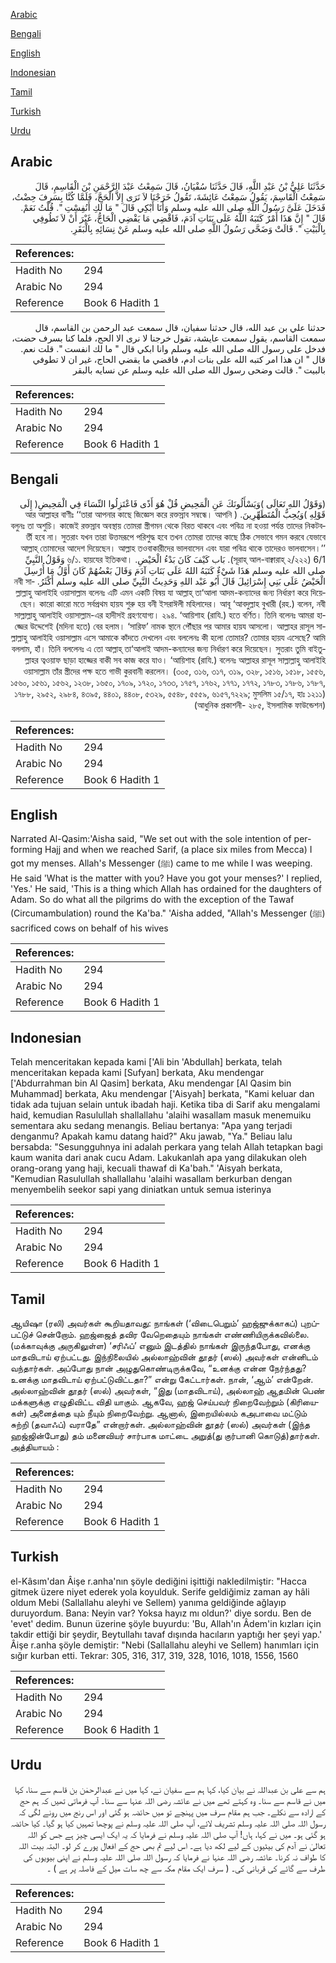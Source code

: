 [Arabic](#arabic)

[Bengali](#bengali)

[English](#english)

[Indonesian](#indonesian)

[Tamil](#tamil)

[Turkish](#turkish)

[Urdu](#urdu)

## Arabic


<div dir="rtl" lang="ar" style={{fontSize:'larger',backgroundColor:'#f8f9fa',padding:20}}>
حَدَّثَنَا عَلِيُّ بْنُ عَبْدِ اللَّهِ، قَالَ حَدَّثَنَا سُفْيَانُ، قَالَ سَمِعْتُ عَبْدَ الرَّحْمَنِ بْنَ الْقَاسِمِ، قَالَ سَمِعْتُ الْقَاسِمَ، يَقُولُ سَمِعْتُ عَائِشَةَ، تَقُولُ خَرَجْنَا لاَ نَرَى إِلاَّ الْحَجَّ، فَلَمَّا كُنَّا بِسَرِفَ حِضْتُ، فَدَخَلَ عَلَىَّ رَسُولُ اللَّهِ صلى الله عليه وسلم وَأَنَا أَبْكِي قَالَ ‏"‏ مَا لَكِ أَنُفِسْتِ ‏"‏‏.‏ قُلْتُ نَعَمْ‏.‏ قَالَ ‏"‏ إِنَّ هَذَا أَمْرٌ كَتَبَهُ اللَّهُ عَلَى بَنَاتِ آدَمَ، فَاقْضِي مَا يَقْضِي الْحَاجُّ، غَيْرَ أَنْ لاَ تَطُوفِي بِالْبَيْتِ ‏"‏‏.‏ قَالَتْ وَضَحَّى رَسُولُ اللَّهِ صلى الله عليه وسلم عَنْ نِسَائِهِ بِالْبَقَرِ‏.‏
</div>
<div style={{backgroundColor:'#f8f9fa',padding:20, marginBottom: 10}}><table> <thead> <tr> <th>References:</th> <th></th> </tr> </thead> <tbody><tr><td>Hadith No</td><td>294</td></tr><tr><td>Arabic No</td><td>294</td></tr><tr><td>Reference</td><td>Book 6 Hadith 1</td></tr></tbody></table></div>


<div dir="rtl" lang="ar" style={{fontSize:'larger',backgroundColor:'#f8f9fa',padding:20}}>
حدثنا علي بن عبد الله، قال حدثنا سفيان، قال سمعت عبد الرحمن بن القاسم، قال سمعت القاسم، يقول سمعت عايشة، تقول خرجنا لا نرى الا الحج، فلما كنا بسرف حضت، فدخل على رسول الله صلى الله عليه وسلم وانا ابكي قال " ما لك انفست ". قلت نعم. قال " ان هذا امر كتبه الله على بنات ادم، فاقضي ما يقضي الحاج، غير ان لا تطوفي بالبيت ". قالت وضحى رسول الله صلى الله عليه وسلم عن نسايه بالبقر
</div>
<div style={{backgroundColor:'#f8f9fa',padding:20, marginBottom: 10}}><table> <thead> <tr> <th>References:</th> <th></th> </tr> </thead> <tbody><tr><td>Hadith No</td><td>294</td></tr><tr><td>Arabic No</td><td>294</td></tr><tr><td>Reference</td><td>Book 6 Hadith 1</td></tr></tbody></table></div>

## Bengali


<div dir="rtl" lang="bn" style={{fontSize:'larger',backgroundColor:'#f8f9fa',padding:20}}>
(وَقَوْلُ اللهِ تَعَالَى )وَيَسْأَلُونَكَ عَنِ الْمَحِيضِ قُلْ هُوَ أَذًى فَاعْتَزِلُوا النِّسَاءَ فِي الْمَحِيضِ( إِلَى قَوْلِهِ )وَيُحِبُّ الْمُتَطَهِّرِينَ. ( আর আল্লাহর বাণীঃ ‘‘তারা আপনার কাছে জিজ্ঞেস করে রক্তস্রাব সম্বন্ধে। আপনি বলুনঃ তা অশুচি। কাজেই রক্তস্রাব অবস্থায় তোমরা স্ত্রীগমন থেকে বিরত থাকবে এবং পবিত্র না হওয়া পর্যন্ত তাদের নিকটবর্তী হবে না। সুতরাং যখন তারা উত্তমরূপে পরিশুদ্ধ হবে তখন তোমরা তাদের কাছে ঠিক সেভাবে গমন করবে যেভাবে আল্লাহ্ তোমাদের আদেশ দিয়েছেন। আল্লাহ তওবাকারীদের ভালবাসেন এবং যারা পবিত্র থাকে তাদেরও ভালবাসেন।’’ (সূরাহ্ আল-বাক্বারাহ্ ২/২২২) 6/1. بَاب كَيْفَ كَانَ بَدْءُ الْحَيْضِ. ৬/১. হায়যের ইতিকথা। وَقَوْلُ النَّبِيِّ صلى الله عليه وسلم هَذَا شَيْءٌ كَتَبَهُ اللهُ عَلَى بَنَاتِ آدَمَ وَقَالَ بَعْضُهُمْ كَانَ أَوَّلُ مَا أُرْسِلَ الْحَيْضُ عَلَى بَنِي إِسْرَائِيلَ قَالَ أَبُو عَبْد اللهِ وَحَدِيثُ النَّبِيِّ صلى الله عليه وسلم أَكْثَرُ. নবী সাল্লাল্লাহু আলাইহি ওয়াসাল্লাম বলেনঃ এটি এমন একটি বিষয় যা আল্লাহ্ তা‘আলা আদম-কন্যাদের জন্য নির্ধারণ করে দিয়েছেন। কারো কারো মতে সর্বপ্রথম হায়য শুরু হয় বনী ইসরাঈলী মহিলাদের। আবূ ‘আবদুল্লাহ বুখারী (রহ.) বলেন, নবী সাল্লাল্লাহু আলাইহি ওয়াসাল্লাম-এর হাদীসই গ্রহণযোগ্য। ২৯৪. ‘আয়িশাহ (রাযি.) হতে বর্ণিত। তিনি বলেনঃ আমরা হাজ্জের উদ্দেশেই (মদিনা হতে) বের হলাম। ‘সারিফ’ নামক স্থানে পৌঁছার পর আমার হায়য আসলো। আল্লাহর রাসূল সাল্লাল্লাহু আলাইহি ওয়াসাল্লাম এসে আমাকে কাঁদতে দেখলেন এবং বললেনঃ কী হলো তোমার? তোমার হায়য এসেছে? আমি বললাম, হাঁ। তিনি বললেনঃ এ তো আল্লাহ্ তা‘আলাই আদম-কন্যাদের জন্য নির্ধারণ করে দিয়েছেন। সুতরাং তুমি বাইতুল্লাহর ত্বওয়াফ ছাড়া হাজ্জের বাকী সব কাজ করে যাও। ‘আয়িশাহ (রাযি.) বলেনঃ আল্লাহর রাসূল সাল্লাল্লাহু আলাইহি ওয়াসাল্লাম তাঁর স্ত্রীদের পক্ষ হতে গাভী কুরবানী করলেন। (৩০৫, ৩১৬, ৩১৭, ৩১৯, ৩২৮, ১৫১৬, ১৫১৮, ১৫৫৬, ১৫৬০, ১৫৬১, ১৫৬২, ১২৩৮, ১৬৫০, ১৭০৯, ১৭২০, ১৭৩৩, ১৭৫৭, ১৭৬২, ১৭৭১, ১৭৭২, ১৭৮৩, ১৭৮৬, ১৭৮৭, ১৭৮৮, ২৯৫২, ২৯৮৪, ৪৩৯৫, ৪৪০১, ৪৪০৮, ৫৩২৯, ৫৫৪৮, ৫৫৫৯, ৬১৫৭,৭২২৯; মুসলিম ১৫/১৭, হাঃ ১২১১) (আধুনিক প্রকাশনী- ২৮৫, ইসলামিক ফাউন্ডেশন)
</div>
<div style={{backgroundColor:'#f8f9fa',padding:20, marginBottom: 10}}><table> <thead> <tr> <th>References:</th> <th></th> </tr> </thead> <tbody><tr><td>Hadith No</td><td>294</td></tr><tr><td>Arabic No</td><td>294</td></tr><tr><td>Reference</td><td>Book 6 Hadith 1</td></tr></tbody></table></div>

## English


<div dir="ltr" lang="en" style={{fontSize:'larger',backgroundColor:'#f8f9fa',padding:20}}>
Narrated Al-Qasim:'Aisha said, "We set out with the sole intention of performing Hajj and when we reached Sarif, (a place six miles from Mecca) I got my menses. Allah's Messenger (ﷺ) came to me while I was weeping. He said 'What is the matter with you? Have you got your menses?' I replied, 'Yes.' He said, 'This is a thing which Allah has ordained for the daughters of Adam. So do what all the pilgrims do with the exception of the Tawaf (Circumambulation) round the Ka'ba." 'Aisha added, "Allah's Messenger (ﷺ) sacrificed cows on behalf of his wives
</div>
<div style={{backgroundColor:'#f8f9fa',padding:20, marginBottom: 10}}><table> <thead> <tr> <th>References:</th> <th></th> </tr> </thead> <tbody><tr><td>Hadith No</td><td>294</td></tr><tr><td>Arabic No</td><td>294</td></tr><tr><td>Reference</td><td>Book 6 Hadith 1</td></tr></tbody></table></div>

## Indonesian


<div dir="ltr" lang="id" style={{fontSize:'larger',backgroundColor:'#f8f9fa',padding:20}}>
Telah menceritakan kepada kami ['Ali bin 'Abdullah] berkata, telah menceritakan kepada kami [Sufyan] berkata, Aku mendengar ['Abdurrahman bin Al Qasim] berkata, Aku mendengar [Al Qasim bin Muhammad] berkata, Aku mendengar ['Aisyah] berkata, "Kami keluar dan tidak ada tujuan selain untuk ibadah haji. Ketika tiba di Sarif aku mengalami haid, kemudian Rasulullah shallallahu 'alaihi wasallam masuk menemuiku sementara aku sedang menangis. Beliau bertanya: "Apa yang terjadi denganmu? Apakah kamu datang haid?" Aku jawab, "Ya." Beliau lalu bersabda: "Sesungguhnya ini adalah perkara yang telah Allah tetapkan bagi kaum wanita dari anak cucu Adam. Lakukanlah apa yang dilakukan oleh orang-orang yang haji, kecuali thawaf di Ka'bah." 'Aisyah berkata, "Kemudian Rasulullah shallallahu 'alaihi wasallam berkurban dengan menyembelih seekor sapi yang diniatkan untuk semua isterinya
</div>
<div style={{backgroundColor:'#f8f9fa',padding:20, marginBottom: 10}}><table> <thead> <tr> <th>References:</th> <th></th> </tr> </thead> <tbody><tr><td>Hadith No</td><td>294</td></tr><tr><td>Arabic No</td><td>294</td></tr><tr><td>Reference</td><td>Book 6 Hadith 1</td></tr></tbody></table></div>

## Tamil


<div dir="ltr" lang="ta" style={{fontSize:'larger',backgroundColor:'#f8f9fa',padding:20}}>
ஆயிஷா (ரலி) அவர்கள் கூறியதாவது: நாங்கள் (‘விடைபெறும்’ ஹஜ்ஜுக்காகப்) புறப்பட்டுச் சென்றோம். ஹஜ்ஜைத் தவிர வேறெதையும் நாங்கள் எண்ணியிருக்கவில்லை. (மக்காவுக்கு அருகிலுள்ள) ‘சரிஃப்’ எனும் இடத்தில் நாங்கள் இருந்தபோது, எனக்கு மாதவிடாய் ஏற்பட்டது. இந்நிலையில் அல்லாஹ்வின் தூதர் (ஸல்) அவர்கள் என்னிடம் வந்தார்கள். அப்போது நான் அழுதுகொண்டிருக்கவே, “உனக்கு என்ன நேர்ந்தது? உனக்கு மாதவிடாய் ஏற்பட்டுவிட்டதா?” என்று கேட்டார்கள். நான், ‘ஆம்’ என்றேன். அல்லாஹ்வின் தூதர் (ஸல்) அவர்கள், “இது (மாதவிடாய்), அல்லாஹ் ஆதமின் பெண் மக்களுக்கு எழுதிவிட்ட விதி யாகும். ஆகவே, ஹஜ் செய்பவர் நிறைவேற்றும் (கிரியைகள்) அனைத்தை யும் நீயும் நிறைவேற்று. ஆனால், இறையில்லம் கஅபாவை மட்டும் சுற்றி (தவாஃப்) வராதே” என்றார்கள். அல்லாஹ்வின் தூதர் (ஸல்) அவர்கள் (இந்த ஹஜ்ஜின்போது) தம் மனைவியர் சார்பாக மாட்டை அறுத்(து குர்பானி கொடுத்)தார்கள். அத்தியாயம் :
</div>
<div style={{backgroundColor:'#f8f9fa',padding:20, marginBottom: 10}}><table> <thead> <tr> <th>References:</th> <th></th> </tr> </thead> <tbody><tr><td>Hadith No</td><td>294</td></tr><tr><td>Arabic No</td><td>294</td></tr><tr><td>Reference</td><td>Book 6 Hadith 1</td></tr></tbody></table></div>

## Turkish


<div dir="ltr" lang="tr" style={{fontSize:'larger',backgroundColor:'#f8f9fa',padding:20}}>
el-Kâsım'dan Âişe r.anha'nın şöyle dediğini işittiği nakledilmiştir: "Hacca gitmek üzere niyet ederek yola koyulduk. Serife geldiğimiz zaman ay hâli oldum Mebi (Sallallahu aleyhi ve Sellem) yanıma geldiğinde ağlayıp duruyordum. Bana: Neyin var? Yoksa hayız mı oldun?' diye sordu. Ben de 'evet' dedim. Bunun üzerine şöyle buyurdu: 'Bu, Allah'ın Âdem'in kızları için takdir ettiği bir şeydir, Beytullahı tavaf dışında hacıların yaptığı her şeyi yap.' Âişe r.anha şöyle demiştir: "Nebi (Sallallahu aleyhi ve Sellem) hanımları için sığır kurban etti. Tekrar: 305, 316, 317, 319, 328, 1016, 1018, 1556, 1560
</div>
<div style={{backgroundColor:'#f8f9fa',padding:20, marginBottom: 10}}><table> <thead> <tr> <th>References:</th> <th></th> </tr> </thead> <tbody><tr><td>Hadith No</td><td>294</td></tr><tr><td>Arabic No</td><td>294</td></tr><tr><td>Reference</td><td>Book 6 Hadith 1</td></tr></tbody></table></div>

## Urdu


<div dir="rtl" lang="ur" style={{fontSize:'larger',backgroundColor:'#f8f9fa',padding:20}}>
ہم سے علی بن عبداللہ نے بیان کیا، کہا ہم سے سفیان نے، کہا میں نے عبدالرحمٰن بن قاسم سے سنا، کہا میں نے قاسم سے سنا۔ وہ کہتے تھے میں نے عائشہ رضی اللہ عنہا سے سنا۔ آپ فرماتی تھیں کہ ہم حج کے ارادہ سے نکلے۔ جب ہم مقام سرف میں پہنچے تو میں حائضہ ہو گئی اور اس رنج میں رونے لگی کہ رسول اللہ صلی اللہ علیہ وسلم تشریف لائے، آپ صلی اللہ علیہ وسلم نے پوچھا تمہیں کیا ہو گیا۔ کیا حائضہ ہو گئی ہو۔ میں نے کہا، ہاں! آپ صلی اللہ علیہ وسلم نے فرمایا کہ یہ ایک ایسی چیز ہے جس کو اللہ تعالیٰ نے آدم کی بیٹیوں کے لیے لکھ دیا ہے۔ اس لیے تم بھی حج کے افعال پورے کر لو۔ البتہ بیت اللہ کا طواف نہ کرنا۔ عائشہ رضی اللہ عنہا نے فرمایا کہ رسول اللہ صلی اللہ علیہ وسلم نے اپنی بیویوں کی طرف سے گائے کی قربانی کی۔ ( سرف ایک مقام مکہ سے چھ سات میل کے فاصلہ پر ہے ) ۔
</div>
<div style={{backgroundColor:'#f8f9fa',padding:20, marginBottom: 10}}><table> <thead> <tr> <th>References:</th> <th></th> </tr> </thead> <tbody><tr><td>Hadith No</td><td>294</td></tr><tr><td>Arabic No</td><td>294</td></tr><tr><td>Reference</td><td>Book 6 Hadith 1</td></tr></tbody></table></div>